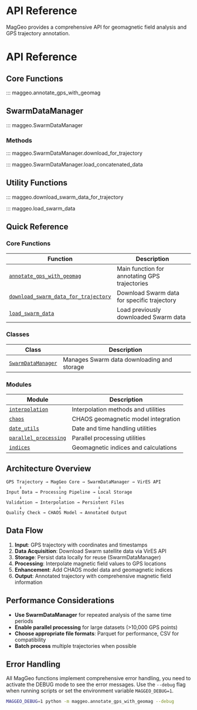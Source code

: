 # API Reference

MagGeo provides a comprehensive API for geomagnetic field analysis and GPS trajectory annotation.

# API Reference

## Core Functions

::: maggeo.annotate_gps_with_geomag

## SwarmDataManager

::: maggeo.SwarmDataManager

### Methods

::: maggeo.SwarmDataManager.download_for_trajectory

::: maggeo.SwarmDataManager.load_concatenated_data

## Utility Functions

::: maggeo.download_swarm_data_for_trajectory

::: maggeo.load_swarm_data


## Quick Reference

### Core Functions

| Function | Description |
|----------|-------------|
| [`annotate_gps_with_geomag`](core.md#annotate_gps_with_geomag) | Main function for annotating GPS trajectories |
| [`download_swarm_data_for_trajectory`](core.md#download_swarm_data_for_trajectory) | Download Swarm data for specific trajectory |
| [`load_swarm_data`](core.md#load_swarm_data) | Load previously downloaded Swarm data |

### Classes

| Class | Description |
|-------|-------------|
| [`SwarmDataManager`](swarm_data_manager.md) | Manages Swarm data downloading and storage |

### Modules

| Module | Description |
|--------|-------------|
| [`interpolation`](interpolation.md) | Interpolation methods and utilities |
| [`chaos`](chaos.md) | CHAOS geomagnetic model integration |
| [`date_utils`](date_utils.md) | Date and time handling utilities |
| [`parallel_processing`](parallel_processing.md) | Parallel processing utilities |
| [`indices`](indices.md) | Geomagnetic indices and calculations |

## Architecture Overview

```
GPS Trajectory → MagGeo Core → SwarmDataManager → VirES API
     ↓              ↓              ↓
Input Data → Processing Pipeline → Local Storage
     ↓              ↓              ↓
Validation → Interpolation → Persistent Files
     ↓              ↓              ↓
Quality Check → CHAOS Model → Annotated Output
```

## Data Flow

1. **Input**: GPS trajectory with coordinates and timestamps
2. **Data Acquisition**: Download Swarm satellite data via VirES API
3. **Storage**: Persist data locally for reuse (SwarmDataManager)
4. **Processing**: Interpolate magnetic field values to GPS locations
5. **Enhancement**: Add CHAOS model data and geomagnetic indices
6. **Output**: Annotated trajectory with comprehensive magnetic field information


## Performance Considerations

- **Use SwarmDataManager** for repeated analysis of the same time periods
- **Enable parallel processing** for large datasets (>10,000 GPS points)
- **Choose appropriate file formats**: Parquet for performance, CSV for compatibility
- **Batch process** multiple trajectories when possible

## Error Handling

All MagGeo functions implement comprehensive error handling, you need to activate the DEBUG mode to see the error messages. Use the `--debug` flag when running scripts or set the environment variable `MAGGEO_DEBUG=1`.

```bash
MAGGEO_DEBUG=1 python -m maggeo.annotate_gps_with_geomag --debug
```
